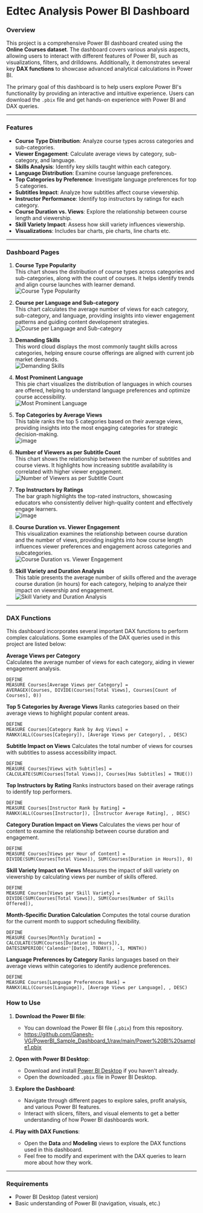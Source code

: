 # Edtec Analysis Power BI Dashboard

### Overview
This project is a comprehensive Power BI dashboard created using the **Online Courses dataset**. The dashboard covers various analysis aspects, allowing users to interact with different features of Power BI, such as visualizations, filters, and drilldowns. Additionally, it demonstrates several key **DAX functions** to showcase advanced analytical calculations in Power BI.

The primary goal of this dashboard is to help users explore Power BI's functionality by providing an interactive and intuitive experience. Users can download the `.pbix` file and get hands-on experience with Power BI and DAX queries.

---

### Features

- **Course Type Distribution**: Analyze course types across categories and sub-categories.
- **Viewer Engagement**: Calculate average views by category, sub-category, and language.
- **Skills Analysis**: Identify key skills taught within each category.
- **Language Distribution**: Examine course language preferences.
- **Top Categories by Preference**: Investigate language preferences for top 5 categories.
- **Subtitles Impact**: Analyze how subtitles affect course viewership.
- **Instructor Performance**: Identify top instructors by ratings for each category.
- **Course Duration vs. Views**: Explore the relationship between course length and viewership.
- **Skill Variety Impact**: Assess how skill variety influences viewership.
- **Visualizations**: Includes bar charts, pie charts, line charts etc.

---

### Dashboard Pages

1. **Course Type Popularity**  
   This chart shows the distribution of course types across categories and sub-categories, along with the count of courses. It helps identify trends and align course launches with learner demand.  
   ![Course Type Popularity](https://github.com/user-attachments/assets/0d55e126-8776-4c66-8355-60ad9d8f4882)

2. **Course per Language and Sub-category**  
   This chart calculates the average number of views for each category, sub-category, and language, providing insights into viewer engagement patterns and guiding content development strategies.  
   ![Course per Language and Sub-category](https://github.com/user-attachments/assets/b8feb8de-4829-4d5f-8fa4-7ee79a9df24a)

3. **Demanding Skills**  
   This word cloud displays the most commonly taught skills across categories, helping ensure course offerings are aligned with current job market demands.  
   ![Demanding Skills](https://github.com/user-attachments/assets/05bcd82d-0035-4af1-ae6e-305ed5e40b37)

4. **Most Prominent Language**  
   This pie chart visualizes the distribution of languages in which courses are offered, helping to understand language preferences and optimize course accessibility.  
   ![Most Prominent Language](https://github.com/user-attachments/assets/ad7ff48a-0c22-43f0-9c64-d99099083253)

5. **Top Categories by Average Views**  
   This table ranks the top 5 categories based on their average views, providing insights into the most engaging categories for strategic decision-making.  
   ![image](https://github.com/user-attachments/assets/c518a41e-8078-4274-8ae3-5acc165005f8)

6. **Number of Viewers as per Subtitle Count**  
   This chart shows the relationship between the number of subtitles and course views. It highlights how increasing subtitle availability is correlated with higher viewer engagement.  
   ![Number of Viewers as per Subtitle Count](https://github.com/user-attachments/assets/7d3590d4-bcff-4548-9b38-78a8a847ecbc)

7. **Top Instructors by Ratings**  
   The bar graph highlights the top-rated instructors, showcasing educators who consistently deliver high-quality content and effectively engage learners.  
   ![image](https://github.com/user-attachments/assets/2c6af1b4-b7fc-44fa-b51d-8a55992cd210)

8. **Course Duration vs. Viewer Engagement**  
   This visualization examines the relationship between course duration and the number of views, providing insights into how course length influences viewer preferences and engagement across categories and subcategories.  
   ![Course Duration vs. Viewer Engagement](https://github.com/user-attachments/assets/2c408851-b857-4098-a34a-024a7c21b304)

9. **Skill Variety and Duration Analysis**  
   This table presents the average number of skills offered and the average course duration (in hours) for each category, helping to analyze their impact on viewership and engagement.  
   ![Skill Variety and Duration Analysis](https://github.com/user-attachments/assets/4e3792d8-9913-470d-be17-73fad2073146)

---

### DAX Functions

This dashboard incorporates several important DAX functions to perform complex calculations. Some examples of the DAX queries used in this project are listed below:

**Average Views per Category**  
Calculates the average number of views for each category, aiding in viewer engagement analysis.
```dax
DEFINE
MEASURE Courses[Average Views per Category] = 
AVERAGEX(Courses, DIVIDE(Courses[Total Views], Courses[Count of Courses], 0))
```

**Top 5 Categories by Average Views**
Ranks categories based on their average views to highlight popular content areas.

```dax
DEFINE
MEASURE Courses[Category Rank by Avg Views] = 
RANKX(ALL(Courses[Category]), [Average Views per Category], , DESC)
```

**Subtitle Impact on Views**
Calculates the total number of views for courses with subtitles to assess accessibility impact.

```dax
DEFINE
MEASURE Courses[Views with Subtitles] = 
CALCULATE(SUM(Courses[Total Views]), Courses[Has Subtitles] = TRUE())
```   

**Top Instructors by Rating**
Ranks instructors based on their average ratings to identify top performers.

```dax
DEFINE
MEASURE Courses[Instructor Rank by Rating] = 
RANKX(ALL(Courses[Instructor]), [Instructor Average Rating], , DESC)
```   

**Category Duration Impact on Views**
Calculates the views per hour of content to examine the relationship between course duration and engagement.

```dax
DEFINE
MEASURE Courses[Views per Hour of Content] = 
DIVIDE(SUM(Courses[Total Views]), SUM(Courses[Duration in Hours]), 0)
```   

**Skill Variety Impact on Views**
Measures the impact of skill variety on viewership by calculating views per number of skills offered.

```dax
DEFINE
MEASURE Courses[Views per Skill Variety] = 
DIVIDE(SUM(Courses[Total Views]), SUM(Courses[Number of Skills Offered]),
```   

**Month-Specific Duration Calculation**
Computes the total course duration for the current month to support scheduling flexibility.

```dax
DEFINE
MEASURE Courses[Monthly Duration] = 
CALCULATE(SUM(Courses[Duration in Hours]), DATESINPERIOD('Calendar'[Date], TODAY(), -1, MONTH))
```  

**Language Preferences by Category**
Ranks languages based on their average views within categories to identify audience preferences.

```dax
DEFINE
MEASURE Courses[Language Preferences Rank] = 
RANKX(ALL(Courses[Language]), [Average Views per Language], , DESC)
```

### How to Use

1. **Download the Power BI file**: 
   - You can download the Power BI file (`.pbix`) from this repository.
   - https://github.com/Ganesh-VG/PowerBI_Sample_Dashboard_1/raw/main/Power%20BI%20sample1.pbix

2. **Open with Power BI Desktop**:
   - Download and install [Power BI Desktop](https://powerbi.microsoft.com/desktop/) if you haven't already.
   - Open the downloaded `.pbix` file in Power BI Desktop.

3. **Explore the Dashboard**:
   - Navigate through different pages to explore sales, profit analysis, and various Power BI features.
   - Interact with slicers, filters, and visual elements to get a better understanding of how Power BI dashboards work.

4. **Play with DAX Functions**:
   - Open the **Data** and **Modeling** views to explore the DAX functions used in this dashboard.
   - Feel free to modify and experiment with the DAX queries to learn more about how they work.

---

### Requirements

- Power BI Desktop (latest version)
- Basic understanding of Power BI (navigation, visuals, etc.)


